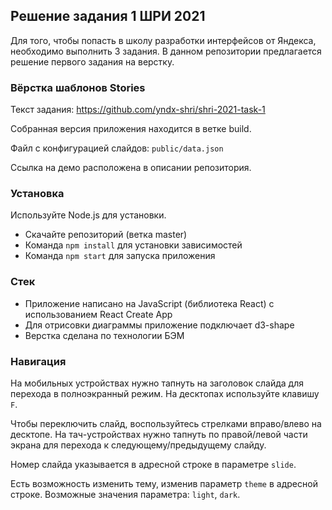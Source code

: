 ## Решение задания 1 ШРИ 2021

Для того, чтобы попасть в школу разработки интерфейсов от Яндекса, 
необходимо выполнить 3 задания. В данном репозитории предлагается
решение первого задания на верстку.

### Вёрстка шаблонов Stories

Текст задания:
https://github.com/yndx-shri/shri-2021-task-1

Собранная версия приложения находится в ветке build.

Файл с конфигурацией слайдов: `public/data.json`

Ссылка на демо расположена в описании репозитория.

### Установка

Используйте Node.js для установки.

- Скачайте репозиторий (ветка master)
- Команда `npm install` для установки зависимостей
- Команда `npm start` для запуска приложения 

### Стек

- Приложение написано на JavaScript (библиотека React) с использованием React Create App 
- Для отрисовки диаграммы приложение подключает d3-shape
- Верстка сделана по технологии БЭМ

### Навигация

На мобильных устройствах нужно тапнуть на заголовок слайда
для перехода в полноэкранный режим. На десктопах используйте клавишу `F`.

Чтобы переключить слайд, воспользуйтесь стрелками вправо/влево на десктопе. На тач-устройствах 
нужно тапнуть по правой/левой части экрана для перехода к следующему/предыдущему слайду.

Номер слайда указывается в адресной строке в параметре `slide`.

Есть возможность изменить тему, изменив параметр `theme` в адресной строке. Возможные значения параметра: `light`, `dark`.
